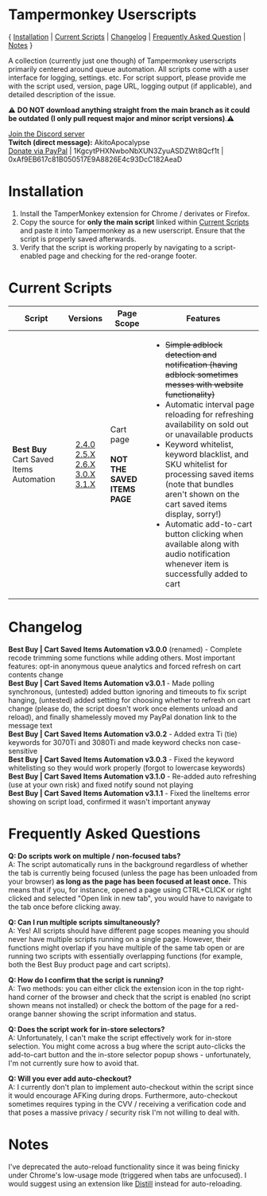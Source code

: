 # Tampermonkey Userscripts
{ [Installation](<https://github.com/albert-sun/tamper-scripts#Installation>) | [Current Scripts](<https://github.com/albert-sun/tamper-scripts#Current-Scripts>) | [Changelog](<https://github.com/albert-sun/tamper-scripts#Changelog>) | [Frequently Asked Question](<https://github.com/albert-sun/tamper-scripts#Frequently-Asked-Questions>) | [Notes](<https://github.com/albert-sun/tamper-scripts#Notes>) }

A collection (currently just one though) of Tampermonkey userscripts primarily centered around queue automation. All scripts come with a user interface for logging, settings. etc. For script support, please provide me with the script used, version, page URL, logging output (if applicable), and detailed description of the issue.

⚠️ **DO NOT download anything straight from the main branch as it could be outdated (I only pull request major and minor script versions)**.⚠️  

[Join the Discord server](<https://discord.com/channels/767566223729754122/847824352647970826/849044131509829722>)  
**Twitch (direct message):** AkitoApocalypse  
[Donate via PayPal](<https://www.paypal.com/donate?business=GFVTB9U2UGDL6&currency_code=USD>) | 1KgcytPHXNwboNbXUN3ZyuASDZWt8Qcf1t | 0xAf9EB617c81B050517E9A8826E4c93DcC182AeaD

# Installation  
1. Install the TamperMonkey extension for Chrome / derivates or Firefox.
2. Copy the source for **only the main script** linked within [Current Scripts](<https://github.com/albert-sun/tamper-scripts#Current-Scripts>) and paste it into Tampermonkey as a new userscript. Ensure that the script is properly saved afterwards.
3. Verify that the script is working properly by navigating to a script-enabled page and checking for the red-orange footer.

# Current Scripts
|Script|Versions|Page Scope|Features|
|----------------|:------------:|------------------------|--------|
|**Best Buy**<br>Cart Saved Items Automation|[2.4.0](https://github.com/albert-sun/tamper-scripts/blob/bestbuy-cart_2.4.0/bestbuy-cart/script_main.js)<br>[2.5.X](https://github.com/albert-sun/tamper-scripts/blob/bestbuy-cart_2.5/bestbuy-cart/script_main.js)<br>[2.6.X](https://github.com/albert-sun/tamper-scripts/blob/bestbuy-cart_2.6/bestbuy-cart/script_main.js)<br>[3.0.X](https://github.com/albert-sun/tamper-scripts/blob/bestbuy-cart_3.0/bestbuy-cart/script_main.js)<br>[3.1.X](https://github.com/albert-sun/tamper-scripts/blob/bestbuy-cart_3.1/bestbuy-cart/script_main.js)|Cart page<br><br>**NOT THE SAVED ITEMS PAGE**|<ul><li>~~Simple adblock detection and notification (having adblock sometimes messes with website functionality)<li>Automatic interval page reloading for refreshing availability on sold out or unavailable products~~</li><li>Keyword whitelist, keyword blacklist, and SKU whitelist for processing saved items (note that bundles aren't shown on the cart saved items display, sorry!)</li><li>Automatic add-to-cart button clicking when available along with audio notification whenever item is successfully added to cart</li></ul>|

# Changelog
**Best Buy | Cart Saved Items Automation v3.0.0** (renamed) - Complete recode trimming some functions while adding others. Most important features: opt-in anonymous queue analytics and forced refresh on cart contents change  
**Best Buy | Cart Saved Items Automation v3.0.1** - Made polling synchronous, (untested) added button ignoring and timeouts to fix script hanging, (untested) added setting for choosing whether to refresh on cart change (please do, the script doesn't work once elements unload and reload), and finally shamelessly moved my PayPal donation link to the message text  
**Best Buy | Cart Saved Items Automation v3.0.2** - Added extra Ti (tie) keywords for 3070Ti and 3080Ti and made keyword checks non case-sensitive  
**Best Buy | Cart Saved Items Automation v3.0.3** - Fixed the keyword whitelisting so they would work properly (forgot to lowercase keywords)  
**Best Buy | Cart Saved Items Automation v3.1.0** - Re-added auto refreshing (use at your own risk) and fixed notify sound not playing  
**Best Buy | Cart Saved Items Automation v3.1.1** - Fixed the lineItems error showing on script load, confirmed it wasn't important anyway

# Frequently Asked Questions
**Q: Do scripts work on multiple / non-focused tabs?**  
A: The script automatically runs in the background regardless of whether the tab is currently being focused (unless the page has been unloaded from your browser) **as long as the page has been focused at least once.** This means that if you, for instance, opened a page using CTRL+CLICK or right clicked and selected "Open link in new tab", you would have to navigate to the tab once before clicking away.  

**Q: Can I run multiple scripts simultaneously?**  
A: Yes! All scripts should have different page scopes meaning you should never have multiple scripts running on a single page. However, their functions might overlap if you have multiple of the same tab open or are running two scripts with essentially overlapping functions (for example, both the Best Buy product page and cart scripts).  

**Q: How do I confirm that the script is running?**  
A: Two methods: you can either click the extension icon in the top right-hand corner of the browser and check that the script is enabled (no script shown means not installed) or check the bottom of the page for a red-orange banner showing the script information and status.  

**Q: Does the script work for in-store selectors?**  
A: Unfortunately, I can't make the script effectively work for in-store selection. You might come across a bug where the script auto-clicks the add-to-cart button and the in-store selector popup shows - unfortunately, I'm not currently sure how to avoid that.  

**Q: Will you ever add auto-checkout?**  
A: I currently don't plan to implement auto-checkout within the script since it would encourage AFKing during drops. Furthermore, auto-checkout sometimes requires typing in the CVV / receiving a verification code and that poses a massive privacy / security risk I'm not willing to deal with.  

# Notes 
I've deprecated the auto-reload functionality since it was being finicky under Chrome's low-usage mode (triggered when tabs are unfocused). I would suggest using an extension like [Distill](https://chrome.google.com/webstore/detail/distill-web-monitor/inlikjemeeknofckkjolnjbpehgadgge?hl=en) instead for auto-reloading.
